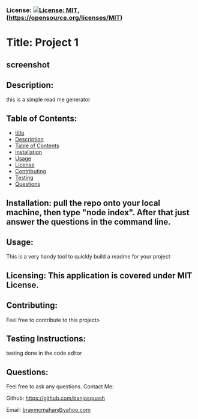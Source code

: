
### License: [![License: MIT](https://img.shields.io/badge/License-MIT-yellow.svg)](https://opensource.org/licenses/MIT), (https://opensource.org/licenses/MIT)

# Title: Project 1

## screenshot


## Description:
this is a simple read me generator
## Table of Contents:
* [title](#title)
* [Description](#description)
* [Table of Contents](#table-of-contents)
* [Installation](#installation)
* [Usage](#usage)
* [License](#license)
* [Contributing](#contributing)
* [Testing](#testing)
* [Questions](#questions)
      
## Installation: pull the repo onto your local machine, then type "node index". After that just answer the questions in the command line.

## Usage: 
This is a very handy tool to quickly build a readme for your project
## Licensing: This application is covered under MIT License.

## Contributing: 
Feel free to contribute to this project>
## Testing Instructions: 
testing done in the code  editor
## Questions: 
Feel free to ask any questions.
Contact Me:

Github: https://github.com/banjosquash

Email: braymcmahan@yahoo.com
